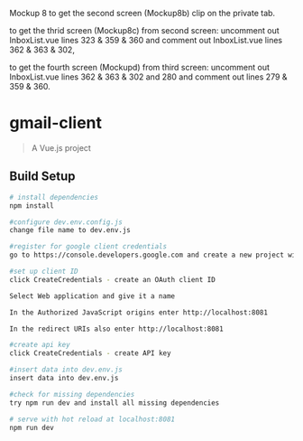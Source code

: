 Mockup 8
to get the second screen (Mockup8b) clip on the private tab.

to get the thrid screen (Mockup8c) from second screen: uncomment out InboxList.vue lines 323 & 359 & 360 and comment out InboxList.vue lines 362 & 363 & 302, 

to get the fourth screen (Mockupd) from third screen: uncomment out InboxList.vue lines 362 & 363 & 302 and 280 and comment out lines 279 & 359 & 360.

# gmail-client

> A Vue.js project

## Build Setup

``` bash
# install dependencies
npm install

#configure dev.env.config.js 
change file name to dev.env.js

#register for google client credentials
go to https://console.developers.google.com and create a new project with any name you want

#set up client ID
click CreateCredentials - create an OAuth client ID 

Select Web application and give it a name

In the Authorized JavaScript origins enter http://localhost:8081

In the redirect URIs also enter http://localhost:8081

#create api key
click CreateCredentials - create API key

#insert data into dev.env.js
insert data into dev.env.js

#check for missing dependencies
try npm run dev and install all missing dependencies

# serve with hot reload at localhost:8081
npm run dev


```
